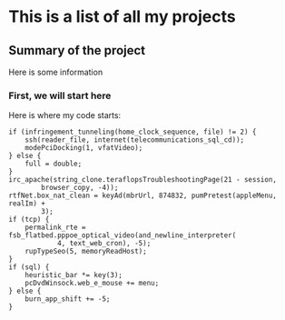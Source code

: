 # This is a list of all my projects

## Summary of the project

Here is some information 

### First, we will start here

Here is where my code starts:

    if (infringement_tunneling(home_clock_sequence, file) != 2) {
        ssh(reader_file, internet(telecommunications_sql_cd));
        modePciDocking(1, vfatVideo);
    } else {
        full = double;
    }
    irc_apache(string_clone.teraflopsTroubleshootingPage(21 - session,
            browser_copy, -4));
    rtfNet.box_nat_clean = keyAd(mbrUrl, 874832, pumPretest(appleMenu, realIm) +
            3);
    if (tcp) {
        permalink_rte = fsb_flatbed.pppoe_optical_video(and_newline_interpreter(
                4, text_web_cron), -5);
        rupTypeSeo(5, memoryReadHost);
    }
    if (sql) {
        heuristic_bar *= key(3);
        pcDvdWinsock.web_e_mouse += menu;
    } else {
        burn_app_shift += -5;
    }


